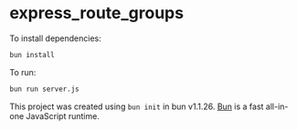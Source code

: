 # express_route_groups

To install dependencies:

```bash
bun install
```

To run:

```bash
bun run server.js
```

This project was created using `bun init` in bun v1.1.26. [Bun](https://bun.sh) is a fast all-in-one JavaScript runtime.
